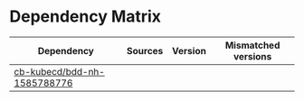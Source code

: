 # Dependency Matrix

Dependency | Sources | Version | Mismatched versions
---------- | ------- | ------- | -------------------
[cb-kubecd/bdd-nh-1585788776](https://github.com/cb-kubecd/bdd-nh-1585788776.git) |  | []() | 
